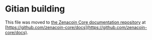 Gitian building
================

This file was moved to [the Zenacoin Core documentation repository](https://github.com/zenacoin-core/docs/blob/master/gitian-building.md) at [https://github.com/zenacoin-core/docs](https://github.com/zenacoin-core/docs).
